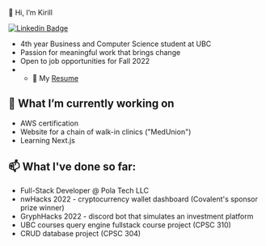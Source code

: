 👋 Hi, I’m Kirill

[![Linkedin Badge](https://img.shields.io/badge/-LinkedIn-0e76a8?style=flat-square&logo=Linkedin&logoColor=white)](https://www.linkedin.com/in/kirill-lazarev-a4959414a/)
<!-- [![Instagram Badge](https://img.shields.io/badge/-Instagram-e4405f?style=flat-square&logo=Instagram&logoColor=white)](https://www.instagram.com/klazarev_/)
[![DevPost Badge](https://img.shields.io/badge/DevPost-3b5998?style=flat-square&logo=devpost&logoColor=white)]()
[![Website Badge](https://img.shields.io/badge/-Website-e4405f?style=flat-square&logo=google-chrome&logoColor=white)](https://klazarev.info) -->

- 4th year Business and Computer Science student at UBC
- Passion for meaningful work that brings change
- Open to job opportunities for Fall 2022
- - 📝 My [Resume](https://drive.google.com/file/d/1hMeV4PA27jvY_WxTT0wxTq32GM8f-5sv/view)


## 👀 What I’m currently working on
- AWS certification
- Website for a chain of walk-in clinics ("MedUnion")
- Learning Next.js


## 📫 What I've done so far:
- Full-Stack Developer @ Pola Tech LLC
- nwHacks 2022 - cryptocurrency wallet dashboard (Covalent's sponsor prize winner)
- GryphHacks 2022 - discord bot that simulates an investment platform
- UBC courses query engine fullstack course project (CPSC 310) 
- CRUD database project (CPSC 304) 

<!-- ## 🏆 Achievements -->


<!-- <div align="center">

### Show some ❤️ by starring some of the repositories!

</div> -->

<!---
k-laz/k-laz is a ✨ special ✨ repository because its `README.md` (this file) appears on your GitHub profile.
You can click the Preview link to take a look at your changes.
--->
